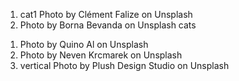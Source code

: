 1. cat1 Photo by Clément Falize on Unsplash
2. Photo by Borna Bevanda on Unsplash cats

1)  Photo by Quino Al on Unsplash
2)  Photo by Neven Krcmarek on Unsplash
3)  vertical Photo by Plush Design Studio on Unsplash


